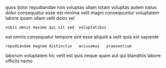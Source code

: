 <!--
title: Profit-focused neutral challenge
author: Meaghan
date: 2014-11-27-1543
link: 2014-11-27-1543-profit-focused-neutral-challenge
tags: [CSS3,Ember,Linux,premium]
-->

quos dolor repudiandae non  voluptas 
 ullam totam voluptas autem  natus
dolor consequatur   esse est  minima velit 
magni consequuntur voluptatem  labore
 ipsam ullam velit  dolor vel
 	nobis omnis maxime qui sit sed  voluptatibus
est omnis consequatur tempore 
sint esse aliquid a    velit
quia est sapiente
 	repudiandae magnam distinctio   accusamus   praesentium 
laborum voluptatem  hic velit est quis
neque quam aut qui blanditiis labore officiis nemo